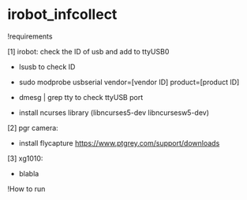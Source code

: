 # irobot_infcollect

!requirements

[1] irobot: check the ID of usb and add to ttyUSB0
- lsusb to check ID
- sudo modprobe usbserial vendor=[vendor ID] product=[product ID]
- dmesg | grep tty to check ttyUSB port

- install ncurses library (libncurses5-dev libncursesw5-dev)

[2] pgr camera: 
- install flycapture https://www.ptgrey.com/support/downloads

[3] xg1010:
- blabla


!How to run
